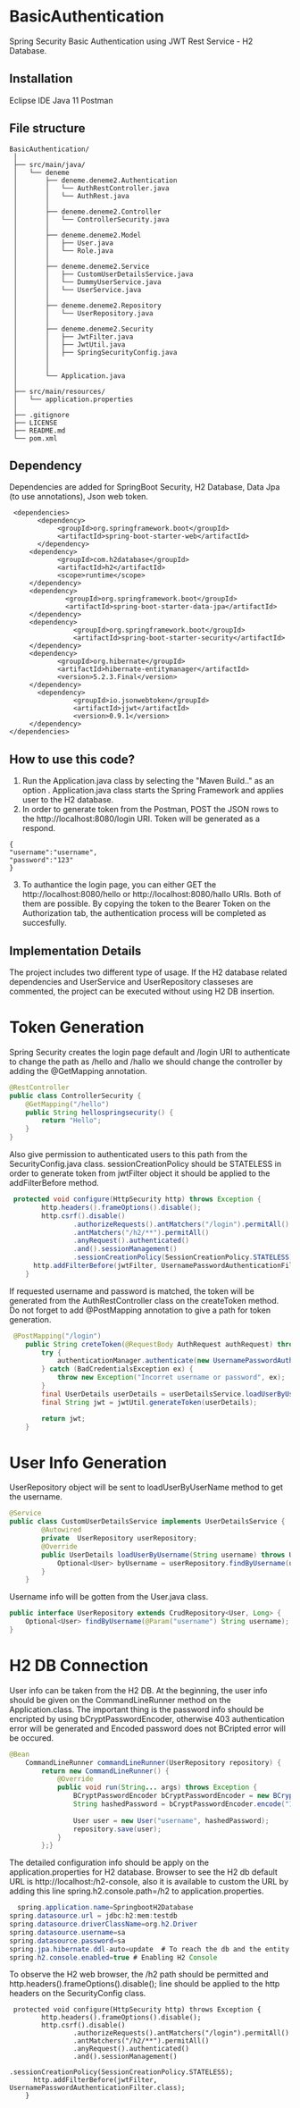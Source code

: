 # BasicAuthentication
Spring Security Basic Authentication using JWT Rest Service - H2 Database. 

## Installation
Eclipse IDE
Java 11 
Postman 

## File structure
```
BasicAuthentication/
 │
 ├── src/main/java/
 │   └── deneme
 │       ├── deneme.deneme2.Authentication
 │       │   └── AuthRestController.java
 │       │   └── AuthRest.java
 │       │
 │       ├── deneme.deneme2.Controller
 │       │   └── ControllerSecurity.java
 │       │
 │       ├── deneme.deneme2.Model
 │       │   ├── User.java
 │       │   └── Role.java
 │       │
 │       ├── deneme.deneme2.Service
 │       │   ├── CustomUserDetailsService.java
 │       │   └── DummyUserService.java
 │       │   └── UserService.java
 │       │
 │       ├── deneme.deneme2.Repository
 │       │   └── UserRepository.java
 │       │
 │       ├── deneme.deneme2.Security
 │       │   ├── JwtFilter.java
 │       │   ├── JwtUtil.java
 │       │   ├── SpringSecurityConfig.java
 │       │
 │       │
 │       └── Application.java
 │
 ├── src/main/resources/
 │   └── application.properties
 │
 ├── .gitignore
 ├── LICENSE
 ├── README.md
 └── pom.xml
```
## Dependency
Dependencies are added for SpringBoot Security, H2 Database, Data Jpa (to use annotations), Json web token.
```
 <dependencies>  
 	   <dependency>
		    <groupId>org.springframework.boot</groupId>
		    <artifactId>spring-boot-starter-web</artifactId>
	   </dependency>
     <dependency>
            <groupId>com.h2database</groupId>
            <artifactId>h2</artifactId>
            <scope>runtime</scope>
     </dependency>
     <dependency>
	          <groupId>org.springframework.boot</groupId>
	          <artifactId>spring-boot-starter-data-jpa</artifactId>
     </dependency>
     <dependency>
		        <groupId>org.springframework.boot</groupId>
		        <artifactId>spring-boot-starter-security</artifactId>
     </dependency>
     <dependency>
            <groupId>org.hibernate</groupId>
            <artifactId>hibernate-entitymanager</artifactId>
            <version>5.2.3.Final</version>
     </dependency>
	   <dependency>
		        <groupId>io.jsonwebtoken</groupId>
		        <artifactId>jjwt</artifactId>
		        <version>0.9.1</version>
     </dependency>
</dependencies>  
```


## How to use this code?
1. Run the Application.java class by selecting the "Maven Build.." as an option . Application.java class starts the Spring Framework and applies user to the H2 database.
2. In order to generate token from the Postman, POST the JSON rows to the http://localhost:8080/login URI. Token will be generated as a respond.
```
{
"username":"username",
"password":"123"
}
```
3. To authantice the login page, you can either GET the http://localhost:8080/hello or http://localhost:8080/hallo URIs. Both of them are possible. By copying the token to the Bearer Token on the Authorization tab, 
the authentication process will be completed as succesfully. 


## Implementation Details

The project includes two different type of usage. If the H2 database related dependencies and UserService and UserRepository classeses are commented, the project can be executed 
without using H2 DB insertion.
# Token Generation

Spring Security creates the login page default and /login URI to authenticate to change the path as /hello and /hallo we should change the controller by adding the 
@GetMapping annotation.
``` java
@RestController
public class ControllerSecurity {
    @GetMapping("/hello")
    public String hellospringsecurity() {
        return "Hello";
    }
}
```

Also give permission to authenticated users to this path from the SecurityConfig.java class. sessionCreationPolicy should be STATELESS in order to
generate token from jwtFilter object it should be applied to the addFilterBefore method. 
``` java
 protected void configure(HttpSecurity http) throws Exception {
    	http.headers().frameOptions().disable();
        http.csrf().disable()
                .authorizeRequests().antMatchers("/login").permitAll()
                .antMatchers("/h2/**").permitAll()
                .anyRequest().authenticated()
                .and().sessionManagement()
                .sessionCreationPolicy(SessionCreationPolicy.STATELESS);
      http.addFilterBefore(jwtFilter, UsernamePasswordAuthenticationFilter.class);
    }
```
If requested username and password is matched, the token will be generated from the AuthRestController class on the createToken method. 
Do not forget to add @PostMapping annotation to give a path for token generation.
``` java
 @PostMapping("/login")
    public String creteToken(@RequestBody AuthRequest authRequest) throws Exception {
        try {
            authenticationManager.authenticate(new UsernamePasswordAuthenticationToken(authRequest.getUsername(), authRequest.getPassword()));
        } catch (BadCredentialsException ex) {
            throw new Exception("Incorret username or password", ex);
        }
        final UserDetails userDetails = userDetailsService.loadUserByUsername(authRequest.getUsername());
        final String jwt = jwtUtil.generateToken(userDetails);

        return jwt;
    }
```
# User Info Generation
UserRepository object will be sent to loadUserByUserName method to get the username. 
``` java 
@Service
public class CustomUserDetailsService implements UserDetailsService {
        @Autowired
        private  UserRepository userRepository;
        @Override
        public UserDetails loadUserByUsername(String username) throws UsernameNotFoundException {
            Optional<User> byUsername = userRepository.findByUsername(username);
        }
    }
```
Username info will be gotten from the User.java class. 
``` java 
public interface UserRepository extends CrudRepository<User, Long> {
    Optional<User> findByUsername(@Param("username") String username);
}
```
# H2 DB Connection
User info can be taken from the H2 DB. At the beginning, the user info should be given on the CommandLineRunner method on the Application.class.
The important thing is the password info should be encripted by using bCryptPasswordEncoder, otherwise 403 authentication error will be generated and Encoded password does not 
BCripted error will be occured.

``` java 
@Bean
    CommandLineRunner commandLineRunner(UserRepository repository) {
        return new CommandLineRunner() {
            @Override
            public void run(String... args) throws Exception {
            	BCryptPasswordEncoder bCryptPasswordEncoder = new BCryptPasswordEncoder();
                String hashedPassword = bCryptPasswordEncoder.encode("123");
                
                User user = new User("username", hashedPassword);
                repository.save(user);
            }
        };}
```        

The detailed configuration info should be apply on the application.properties for H2 database. Browser to see the H2 db default URL is http://localhost:/h2-console,
also it is available to custom the URL  by adding this line spring.h2.console.path=/h2 to application.properties.
 ```  java     
   spring.application.name=SpringbootH2Database
spring.datasource.url = jdbc:h2:mem:testdb
spring.datasource.driverClassName=org.h2.Driver
spring.datasource.username=sa
spring.datasource.password=sa
spring.jpa.hibernate.ddl-auto=update  # To reach the db and the entity classes, do not write none!
spring.h2.console.enabled=true # Enabling H2 Console
  ``` 
To observe the H2 web browser, the /h2 path should be permitted and http.headers().frameOptions().disable(); line should be applied to the http headers on the SecurityConfig class.
```
 protected void configure(HttpSecurity http) throws Exception {
    	http.headers().frameOptions().disable();
        http.csrf().disable()
                .authorizeRequests().antMatchers("/login").permitAll()
                .antMatchers("/h2/**").permitAll()
                .anyRequest().authenticated()
                .and().sessionManagement()
                .sessionCreationPolicy(SessionCreationPolicy.STATELESS);
      http.addFilterBefore(jwtFilter, UsernamePasswordAuthenticationFilter.class);
    }
```
        
        
        
